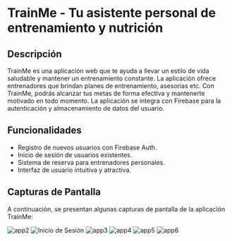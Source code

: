 # TrainMe - Tu asistente personal de entrenamiento y nutrición

## Descripción

TrainMe es una aplicación web que te ayuda a llevar un estilo de vida saludable y mantener un entrenamiento constante. La aplicación ofrece entrenadores que brindan planes de entrenamiento, asesorias etc. Con TrainMe, podrás alcanzar tus metas de forma efectiva y mantenerte motivado en todo momento. La aplicación se integra con Firebase para la autenticación y almacenamiento de datos del usuario.

## Funcionalidades

- Registro de nuevos usuarios con Firebase Auth.
- Inicio de sesión de usuarios existentes.
- Sistema de reserva para entrenadores personales.
- Interfaz de usuario intuitiva y atractiva.

## Capturas de Pantalla

A continuación, se presentan algunas capturas de pantalla de la aplicación TrainMe:

![app2](https://github.com/LuDevvv/TrainMeApp/assets/107328372/ea362a39-56b6-4a42-9e78-37a5b29d4584)
![Inicio de Sesión](https://github.com/LuDevvv/TrainMeApp/assets/107328372/1a14e215-8dae-425a-bf91-a378087b3718)
![app3](https://github.com/LuDevvv/TrainMeApp/assets/107328372/1d51aaf7-12d8-4ddf-a82f-e9f5114b85cc)
![app4](https://github.com/LuDevvv/TrainMeApp/assets/107328372/71f40c47-2033-40ac-961a-4df7d0a61205)
![app5](https://github.com/LuDevvv/TrainMeApp/assets/107328372/3afee253-4e00-4bdb-9416-8f2112e0b20e)
![app6](https://github.com/LuDevvv/TrainMeApp/assets/107328372/23ebbf6f-0e2e-4a79-9f4e-184df380636e)
